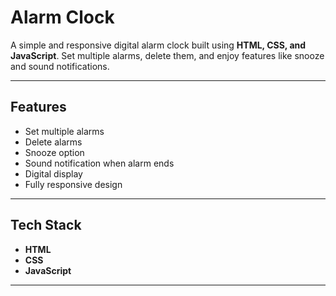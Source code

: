 # Alarm Clock

A simple and responsive digital alarm clock built using **HTML, CSS, and JavaScript**. Set multiple alarms, delete them, and enjoy features like snooze and sound notifications.

---

## Features

- Set multiple alarms  
- Delete alarms  
- Snooze option  
- Sound notification when alarm ends  
- Digital display  
- Fully responsive design  

---

## Tech Stack

- **HTML**  
- **CSS**  
- **JavaScript**  

---
